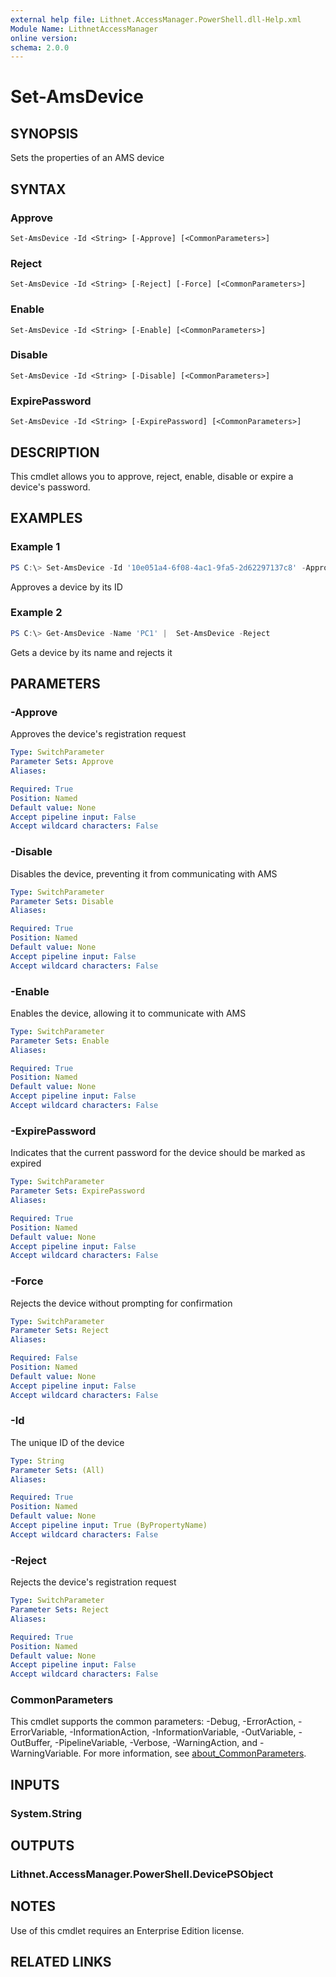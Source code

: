 ```yaml
---
external help file: Lithnet.AccessManager.PowerShell.dll-Help.xml
Module Name: LithnetAccessManager
online version:
schema: 2.0.0
---
```


# Set-AmsDevice

## SYNOPSIS
Sets the properties of an AMS device

## SYNTAX

### Approve
```
Set-AmsDevice -Id <String> [-Approve] [<CommonParameters>]
```

### Reject
```
Set-AmsDevice -Id <String> [-Reject] [-Force] [<CommonParameters>]
```

### Enable
```
Set-AmsDevice -Id <String> [-Enable] [<CommonParameters>]
```

### Disable
```
Set-AmsDevice -Id <String> [-Disable] [<CommonParameters>]
```

### ExpirePassword
```
Set-AmsDevice -Id <String> [-ExpirePassword] [<CommonParameters>]
```

## DESCRIPTION
This cmdlet allows you to approve, reject, enable, disable or expire a device's password.

## EXAMPLES

### Example 1
```powershell
PS C:\> Set-AmsDevice -Id '10e051a4-6f08-4ac1-9fa5-2d62297137c8' -Approve
```

Approves a device by its ID

### Example 2
```powershell
PS C:\> Get-AmsDevice -Name 'PC1' |  Set-AmsDevice -Reject
```

Gets a device by its name and rejects it

## PARAMETERS

### -Approve
Approves the device's registration request

```yaml
Type: SwitchParameter
Parameter Sets: Approve
Aliases:

Required: True
Position: Named
Default value: None
Accept pipeline input: False
Accept wildcard characters: False
```

### -Disable
Disables the device, preventing it from communicating with AMS

```yaml
Type: SwitchParameter
Parameter Sets: Disable
Aliases:

Required: True
Position: Named
Default value: None
Accept pipeline input: False
Accept wildcard characters: False
```

### -Enable
Enables the device, allowing it to communicate with AMS

```yaml
Type: SwitchParameter
Parameter Sets: Enable
Aliases:

Required: True
Position: Named
Default value: None
Accept pipeline input: False
Accept wildcard characters: False
```

### -ExpirePassword
Indicates that the current password for the device should be marked as expired

```yaml
Type: SwitchParameter
Parameter Sets: ExpirePassword
Aliases:

Required: True
Position: Named
Default value: None
Accept pipeline input: False
Accept wildcard characters: False
```

### -Force
Rejects the device without prompting for confirmation

```yaml
Type: SwitchParameter
Parameter Sets: Reject
Aliases:

Required: False
Position: Named
Default value: None
Accept pipeline input: False
Accept wildcard characters: False
```

### -Id
The unique ID of the device

```yaml
Type: String
Parameter Sets: (All)
Aliases:

Required: True
Position: Named
Default value: None
Accept pipeline input: True (ByPropertyName)
Accept wildcard characters: False
```

### -Reject
Rejects the device's registration request

```yaml
Type: SwitchParameter
Parameter Sets: Reject
Aliases:

Required: True
Position: Named
Default value: None
Accept pipeline input: False
Accept wildcard characters: False
```

### CommonParameters
This cmdlet supports the common parameters: -Debug, -ErrorAction, -ErrorVariable, -InformationAction, -InformationVariable, -OutVariable, -OutBuffer, -PipelineVariable, -Verbose, -WarningAction, and -WarningVariable. For more information, see [about_CommonParameters](http://go.microsoft.com/fwlink/?LinkID=113216).

## INPUTS

### System.String

## OUTPUTS

### Lithnet.AccessManager.PowerShell.DevicePSObject

## NOTES
Use of this cmdlet requires an Enterprise Edition license.

## RELATED LINKS
